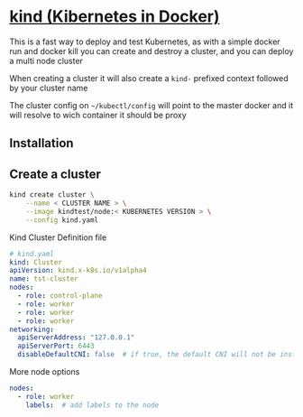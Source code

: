 # [kind (Kibernetes in Docker)](https://kind.sigs.k8s.io/)

This is a fast way to deploy and test Kubernetes, as with a simple docker run and docker kill
you can create and destroy a cluster, and you can deploy a multi node cluster

When creating a cluster it will also create a ``kind-`` prefixed context followed by your cluster name

The cluster config on ``~/kubectl/config`` will point to the master docker and it will resolve to wich
container it should be proxy

## Installation

## Create a cluster

```bash
kind create cluster \
    --name < CLUSTER NAME > \
    --image kindtest/node:< KUBERNETES VERSION > \
    --config kind.yaml
```

Kind Cluster Definition file

```yaml
# kind.yaml
kind: Cluster
apiVersion: kind.x-k8s.io/v1alpha4
name: tst-cluster
nodes:
  - role: control-plane
  - role: worker
  - role: worker
  - role: worker
networking:
  apiServerAddress: "127.0.0.1"
  apiServerPort: 6443
  disableDefaultCNI: false  # if true, the default CNI will not be installed
```

More node options

```yaml
nodes:
  - role: worker
    labels:  # add labels to the node
```
